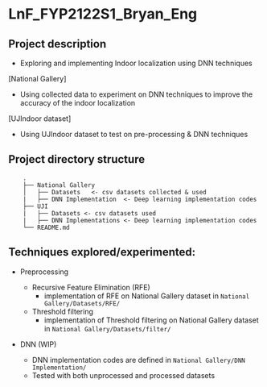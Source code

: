 # LnF_FYP2122S1_Bryan_Eng


## Project description
- Exploring and implementing Indoor localization using DNN techniques 


[National Gallery]
- Using collected data to experiment on DNN techniques to improve the accuracy of the indoor localization 

[UJIndoor dataset]
- Using UJIndoor dataset to test on pre-processing & DNN techniques 

##  Project directory structure 
```
    .
    ├── National Gallery 
    │   ├── Datasets   <- csv datasets collected & used 
    |   ├── DNN Implementation  <- Deep learning implementation codes 
    ├── UJI   
    |   ├── Datasets <- csv datasets used 
    |   ├── DNN Implementations <- Deep learning implementation codes 
    └── README.md
```

## Techniques explored/experimented: 
- Preprocessing
    - Recursive Feature Elimination (RFE)
        - implementation of RFE on National Gallery dataset in `National Gallery/Datasets/RFE/` 
    - Threshold filtering 
        - implementation of Threshold filtering on National Gallery dataset in `National Gallery/Datasets/filter/` 

- DNN (WIP)
    - DNN implementation codes are defined in `National Gallery/DNN Implementation/` 
    - Tested with both unprocessed and processed datasets 
    
